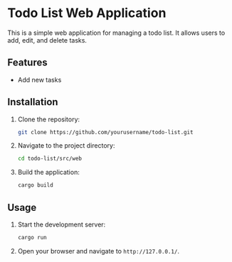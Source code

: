 # Todo List Web Application

This is a simple web application for managing a todo list. It allows users to add, edit, and delete tasks.

## Features

- Add new tasks

## Installation

1. Clone the repository:
    ```sh
    git clone https://github.com/yourusername/todo-list.git
    ```
2. Navigate to the project directory:
    ```sh
    cd todo-list/src/web
    ```
3. Build the application:
    ```sh
    cargo build
    ```

## Usage

1. Start the development server:
    ```sh
    cargo run
    ```
2. Open your browser and navigate to `http://127.0.0.1/`.
